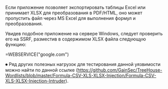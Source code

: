 Если приложение позволяет экспортировать таблицы Excel или принимает XLSX для преобразования в PDF/HTML, оно может пропустить файл через MS Excel для выполнения формул и преобразования.

Увидев подобное приложение на сервере Windows, следует проверить его на SSRF, разместив в содержимом XLSX файла следующую функцию:

=WEBSERVICE("google.com")

⏺ Ряд других полезных нагрузок для тестирования данной уязвимости можно найти по данной ссылке (https://github.com/GainSec/TreeHouse-Wordlists/blob/master/Formula-CSV-XLS-XLSX-Injection/Formula-CSV-XLS-XLSX-Injection-Intruder).